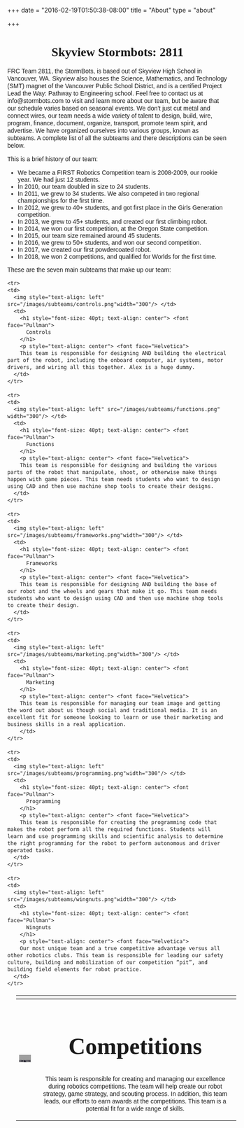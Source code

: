 +++
date = "2016-02-19T01:50:38-08:00"
title = "About"
type = "about"

+++

<h1 style= "text-align: center"> <font face="Pullman"> Skyview Stormbots: 2811 </h1>

<p style="font-size: 15"> <font face="Helvetica"> FRC Team 2811, the StormBots, is based out of Skyview High School in Vancouver, WA. Skyview also houses the Science, Mathematics, and Technology (SMT) magnet of the Vancouver Public School District, and is a certified Project Lead the Way: Pathway to Engineering school. Feel free to contact us at info@stormbots.com to visit and learn more about our team, but be aware that our schedule varies based on seasonal events. We don’t just cut metal and connect wires, our team needs a wide variety of talent to design, build, wire, program, finance, document, organize, transport, promote team spirit, and advertise. We have organized ourselves into various groups, known as subteams. A complete list of all the subteams and there descriptions can be seen below.

This is a brief history of our team:
<ul>
  <li>We became a FIRST Robotics Competition team is 2008-2009, our rookie year. We had just 12 students.</li>
  <li>In 2010, our team doubled in size to 24 students.</li>
  <li>In 2011, we grew to 34 students. We also competed in two regional championships for the first time.</li>
  <li>In 2012, we grew to 40+ students, and got first place in the Girls Generation competition.</li>
  <li>In 2013, we grew to 45+ students, and created our first climbing robot.</li>
  <li>In 2014, we won our first competition, at the Oregon State competition.</li>
  <li>In 2015, our team size remained around 45 students.</li>
  <li>In 2016, we grew to 50+ students, and won our second competition.</li>
  <li>In 2017, we created our first powdercoated robot.</li>
  <li>In 2018, we won 2 competitions, and qualified for Worlds for the first time.</li>
</ul>

These are the seven main subteams that make up our team:
 </p>

<table border="0" style="width: 100%; margin: 20px">
  <thead>
    <tr>
      <th></th>
      <th></th>
    </tr>
  </thead>
  <tbody>

  <tr>
    <td>
      <img style="text-align: left" src="/images/subteams/competitions.png"width="300"/> </td>
    <td>
      <h1 style="font-size: 40pt; text-align: center"> <font face="Pullman">
        Competitions
      </h1>
      <p style="text-align: center"> <font face="Helvetica">
      This team is responsible for creating and managing our excellence during robotics competitions. The team will help create our robot strategy, game strategy, and scouting process. In addition, this team leads, our efforts to earn awards at the competitions. This team is a potential fit for a wide range of skills.
    </td>
  </tr>

    <tr>
    <td>
      <img style="text-align: left" src="/images/subteams/controls.png"width="300"/> </td>
      <td>
        <h1 style="font-size: 40pt; text-align: center"> <font face="Pullman">
          Controls
        </h1>
        <p style="text-align: center"> <font face="Helvetica">
        This team is responsible for designing AND building the electrical part of the robot, including the onboard computer, air systems, motor drivers, and wiring all this together. Alex is a huge dummy.
      </td>
    </tr>

    <tr>
    <td>
      <img style="text-align: left" src="/images/subteams/functions.png" width="300"/> </td>
      <td>
        <h1 style="font-size: 40pt; text-align: center"> <font face="Pullman">
          Functions
        </h1>
        <p style="text-align: center"> <font face="Helvetica">
        This team is responsible for designing and building the various parts of the robot that manipulate, shoot, or otherwise make things happen with game pieces. This team needs students who want to design using CAD and then use machine shop tools to create their designs.
      </td>
    </tr>

    <tr>
    <td>
      <img style="text-align: left" src="/images/subteams/frameworks.png"width="300"/> </td>
      <td>
        <h1 style="font-size: 40pt; text-align: center"> <font face="Pullman">
          Frameworks
        </h1>
        <p style="text-align: center"> <font face="Helvetica">
        This team is responsible for designing AND building the base of our robot and the wheels and gears that make it go. This team needs students who want to design using CAD and then use machine shop tools to create their design.
      </td>
    </tr>

    <tr>
    <td>
      <img style="text-align: left" src="/images/subteams/marketing.png"width="300"/> </td>
      <td>
        <h1 style="font-size: 40pt; text-align: center"> <font face="Pullman">
          Marketing
        </h1>
        <p style="text-align: center"> <font face="Helvetica">
        This team is responsible for managing our team image and getting the word out about us though social and traditional media. It is an excellent fit for someone looking to learn or use their marketing and business skills in a real application.
        </td>
    </tr>

    <tr>
    <td>
      <img style="text-align: left" src="/images/subteams/programming.png"width="300"/> </td>
      <td>
        <h1 style="font-size: 40pt; text-align: center"> <font face="Pullman">
          Programming
        </h1>
        <p style="text-align: center"> <font face="Helvetica">
        This team is responsible for creating the programming code that makes the robot perform all the required functions. Students will learn and use programming skills and scientific analysis to determine the right programming for the robot to perform autonomous and driver operated tasks.
      </td>
    </tr>

    <tr>
    <td>
      <img style="text-align: left" src="/images/subteams/wingnuts.png"width="300"/> </td>
      <td>
        <h1 style="font-size: 40pt; text-align: center"> <font face="Pullman">
          Wingnuts
        </h1>
        <p style="text-align: center"> <font face="Helvetica">
        Our most unique team and a true competitive advantage versus all other robotics clubs. This team is responsible for leading our safety culture, building and mobilization of our competition “pit”, and building field elements for robot practice.
      </td>
    </tr>

  </tbody>
</table>

</table>
